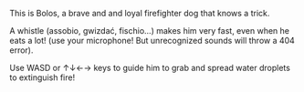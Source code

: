This is Bolos, a brave and and loyal firefighter dog that knows a trick.

A whistle (assobio, gwizdać, fischio...) makes him very fast, even when he eats a lot! (use your microphone! But unrecognized sounds will throw a 404 error).

Use WASD or ↑↓←→ keys to guide him to grab and spread water droplets to extinguish fire!